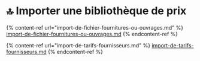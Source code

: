 # 🔝 Importer une bibliothèque de prix

{% content-ref url="import-de-fichier-fournitures-ou-ouvrages.md" %}
[import-de-fichier-fournitures-ou-ouvrages.md](import-de-fichier-fournitures-ou-ouvrages.md)
{% endcontent-ref %}

{% content-ref url="import-de-tarifs-fournisseurs.md" %}
[import-de-tarifs-fournisseurs.md](import-de-tarifs-fournisseurs.md)
{% endcontent-ref %}





